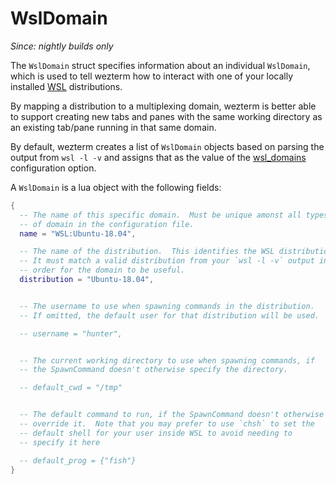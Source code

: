 # WslDomain

*Since: nightly builds only*

The `WslDomain` struct specifies information about an individual `WslDomain`,
which is used to tell wezterm how to interact with one of your locally
installed [WSL](https://docs.microsoft.com/en-us/windows/wsl/about)
distributions.

By mapping a distribution to a multiplexing domain, wezterm is better able to
support creating new tabs and panes with the same working directory as an
existing tab/pane running in that same domain.

By default, wezterm creates a list of `WslDomain` objects based on parsing the
output from `wsl -l -v` and assigns that as the value of the
[wsl_domains](config/wsl_domains.md) configuration option.

A `WslDomain` is a lua object with the following fields:

```lua
{
  -- The name of this specific domain.  Must be unique amonst all types
  -- of domain in the configuration file.
  name = "WSL:Ubuntu-18.04",

  -- The name of the distribution.  This identifies the WSL distribution.
  -- It must match a valid distribution from your `wsl -l -v` output in
  -- order for the domain to be useful.
  distribution = "Ubuntu-18.04",


  -- The username to use when spawning commands in the distribution.
  -- If omitted, the default user for that distribution will be used.

  -- username = "hunter",


  -- The current working directory to use when spawning commands, if
  -- the SpawnCommand doesn't otherwise specify the directory.

  -- default_cwd = "/tmp"


  -- The default command to run, if the SpawnCommand doesn't otherwise
  -- override it.  Note that you may prefer to use `chsh` to set the
  -- default shell for your user inside WSL to avoid needing to
  -- specify it here

  -- default_prog = {"fish"}
}
```
